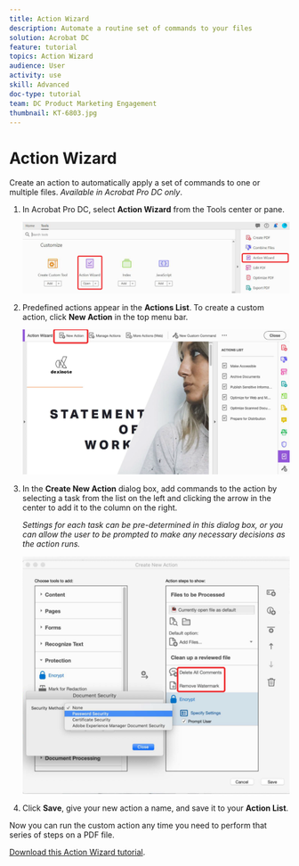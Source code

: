 ```yaml
---
title: Action Wizard
description: Automate a routine set of commands to your files
solution: Acrobat DC
feature: tutorial
topics: Action Wizard
audience: User
activity: use
skill: Advanced
doc-type: tutorial
team: DC Product Marketing Engagement
thumbnail: KT-6803.jpg
---
```


# Action Wizard

Create an action to automatically apply a set of commands to one or multiple files. *Available in Acrobat Pro DC only*.

1. In Acrobat Pro DC, select **Action Wizard** from the Tools center or pane.

    ![Action Wizard Step 1](../assets/ActionWizard_1.png)

1. Predefined actions appear in the **Actions List**. To create a custom action, click **New Action** in the top menu bar.

    ![Action Wizard Step 2](../assets/ActionWizard_2.png)

1. In the **Create New Action** dialog box, add commands to the action by selecting a task from the list on the left and clicking the arrow in the center to add it to the column on the right.

    *Settings for each task can be pre-determined in this dialog box, or you can allow the user to be prompted to make any necessary decisions as the action runs.*

    ![Action Wizard Step 3](../assets/ActionWizard_3.png)

1. Click **Save**, give your new action a name, and save it to your **Action List**.

Now you can run the custom action any time you need to perform that series of steps on a PDF file.

[Download this Action Wizard tutorial](../assets/AcrobatDCActionWizard.pdf).    